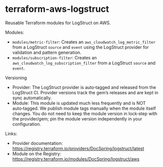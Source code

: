 # terraform-aws-logstruct

Reusable Terraform modules for LogStruct on AWS.

Modules:

- `modules/metric-filter`: Creates an `aws_cloudwatch_log_metric_filter` from a LogStruct `source` and `event` using the LogStruct provider for validation and pattern generation.
- `modules/subscription-filter`: Creates an `aws_cloudwatch_log_subscription_filter` from a LogStruct `source` and `event`.

Versioning

- Provider: The LogStruct provider is auto‑tagged and released from the LogStruct CI. Provider versions track the gem’s releases and are kept in sync automatically.
- Module: This module is updated much less frequently and is NOT auto‑tagged. We publish module tags manually when the module itself changes. You do not need to keep the module version in lock‑step with the provider/gem; pin the module version independently in your configuration.

Links:

- Provider documentation: https://registry.terraform.io/providers/DocSpring/logstruct/latest
- Module on the Registry: https://registry.terraform.io/modules/DocSpring/logstruct/aws
